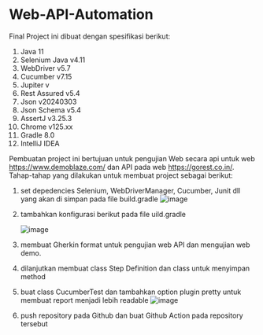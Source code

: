 # Web-API-Automation

Final Project ini dibuat dengan spesifikasi berikut:
1. Java 11
2. Selenium Java v4.11
3. WebDriver v5.7
4. Cucumber v7.15
5. Jupiter v
6. Rest Assured v5.4
7. Json v20240303
8. Json Schema  v5.4
9. AssertJ v3.25.3
10. Chrome v125.xx
11. Gradle 8.0
12. IntelliJ IDEA

Pembuatan project ini bertujuan untuk pengujian Web secara api untuk web https://www.demoblaze.com/ dan API pada web https://gorest.co.in/.
Tahap-tahap yang dilakukan untuk membuat project sebagai berikut:
1. set depedencies Selenium, WebDriverManager, Cucumber, Junit dll yang akan di simpan pada file build.gradle
   ![image](https://github.com/romirosmawati/Web-API-Automation/assets/32626103/f4506b2f-c2fa-4997-a368-19d346405817)
2. tambahkan konfigurasi berikut pada file uild.gradle
   
   ![image](https://github.com/romirosmawati/Web-API-Automation/assets/32626103/d0723990-e956-492e-967d-a20d0493f612)
4. membuat Gherkin format untuk pengujian web API dan mengujian web demo.
3. dilanjutkan membuat class Step Definition dan class untuk menyimpan method
4. buat class CucumberTest dan tambahkan option plugin pretty untuk membuat report menjadi lebih readable
   ![image](https://github.com/romirosmawati/Web-API-Automation/assets/32626103/f9dccd61-ebd8-45a5-a9fa-0c1f7c8b5925)
5. push repository pada Github dan buat Github Action pada repository tersebut

